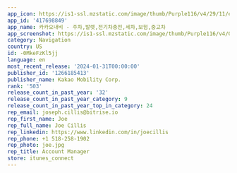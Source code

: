 ```yaml
---
app_icon: https://is1-ssl.mzstatic.com/image/thumb/Purple116/v4/29/11/e9/2911e926-15c2-952a-2bfe-ded8f8e4998c/AppIcon-0-0-1x_U007emarketing-0-7-0-85-220.png/1024x1024bb.png
app_id: '417698849'
app_name: 카카오내비 - 주차,발렛,전기차충전,세차,보험,중고차
app_screenshot: https://is1-ssl.mzstatic.com/image/thumb/Purple116/v4/07/a3/9e/07a39e8c-5c40-9d25-e265-257516c3b351/4b8958b5-a9d4-4e23-9013-663d2f95a046_iosxs_1242x2688_s1_1.jpg/1242x2688bb.png
category: Navigation
country: US
id: -0MkeFzKl5jj
language: en
most_recent_release: '2024-01-31T00:00:00'
publisher_id: '1266185413'
publisher_name: Kakao Mobility Corp.
rank: '503'
release_count_in_past_year: '32'
release_count_in_past_year_category: 9
release_count_in_past_year_top_in_category: 24
rep_email: joseph.cillis@bitrise.io
rep_first_name: Joe
rep_full_name: Joe Cillis
rep_linkedin: https://www.linkedin.com/in/joecillis
rep_phone: +1 518-258-1902
rep_photo: joe.jpg
rep_title: Account Manager
store: itunes_connect
---
```

